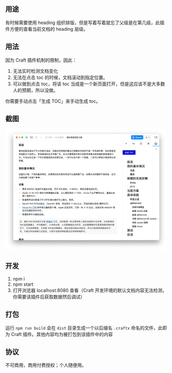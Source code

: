 ## 用途

有时候需要使用 heading 组织排版，但是写着写着就忘了父级是在第几级，此插件方便的查看当前文档的 heading 层级。

## 用法

因为 Craft 插件机制的限制，因此：
1. 无法实时检测文档变化
2. 无法在点击 toc 的时候，文档滚动到指定位置。
3. 可以做到点击 toc，将该 toc 当成是一个新页面打开，但是这应该不是大多数人的预期，所以没做。

你需要手动点击「生成 TOC」来手动生成 toc。
## 截图

![截图](./screenshot.png)

## 开发

1. npm i
2. npm start
3. 打开浏览器 localhost:8080 查看（Craft 开发环境的默认文档内容无法检测，你需要该插件后获取数据然后调试）

## 打包

运行 `npm run build` 会在 `dist` 目录生成一个以后缀名 `.craftx` 命名的文件，此即为 Craft 插件。其他内容均为被打包到该插件中的内容

## 协议

不可商用，商用付费授权；个人随便用。
